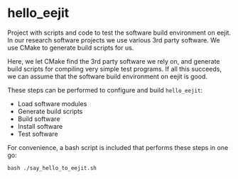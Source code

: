# hello_eejit

Project with scripts and code to test the software build environment
on eejit. In our research software projects we use various 3rd party
software. We use CMake to generate build scripts for us.

Here, we let CMake find the 3rd party software we rely on, and generate
build scripts for compiling very simple test programs. If all this
succeeds, we can assume that the software build environment on eejit
is good.

These steps can be performed to configure and build `hello_eejit`:

- Load software modules
- Generate build scripts
- Build software
- Install software
- Test software

For convenience, a bash script is included that performs these steps in one go:

```
bash ./say_hello_to_eejit.sh
```
